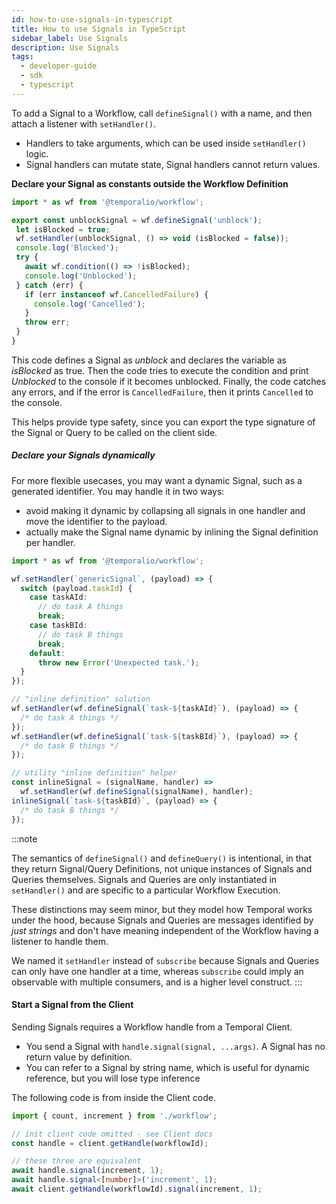 ```yaml
---
id: how-to-use-signals-in-typescript
title: How to use Signals in TypeScript
sidebar_label: Use Signals
description: Use Signals
tags:
  - developer-guide
  - sdk
  - typescript
---
```


To add a Signal to a Workflow, call `defineSignal()` with a name, and then attach a listener with `setHandler()`.

- Handlers to take arguments, which can be used inside `setHandler()` logic.
- Signal handlers can mutate state, Signal handlers cannot return values.

**Declare your Signal as constants outside the Workflow Definition**

```typescript
import * as wf from '@temporalio/workflow';

export const unblockSignal = wf.defineSignal('unblock');
 let isBlocked = true;
 wf.setHandler(unblockSignal, () => void (isBlocked = false));
 console.log('Blocked');
 try {
   await wf.condition(() => !isBlocked);
   console.log('Unblocked');
 } catch (err) {
   if (err instanceof wf.CancelledFailure) {
     console.log('Cancelled');
   }
   throw err;
 }
}
```

This code defines a Signal as _unblock_ and declares the variable as _isBlocked_ as true. Then the code tries to execute the condition and print _Unblocked_ to the console if it becomes unblocked. Finally, the code catches any errors, and if the error is `CancelledFailure`, then it prints `Cancelled` to the console.

This helps provide type safety, since you can export the type signature of the Signal or Query to be called on the client side.

##### Declare your Signals dynamically

For more flexible usecases, you may want a dynamic Signal, such as a generated identifier. You may handle it in two ways:

- avoid making it dynamic by collapsing all signals in one handler and move the identifier to the payload.
- actually make the Signal name dynamic by inlining the Signal definition per handler.

```typescript
import * as wf from '@temporalio/workflow';

wf.setHandler(`genericSignal`, (payload) => {
  switch (payload.taskId) {
    case taskAId:
      // do task A things
      break;
    case taskBId:
      // do task B things
      break;
    default:
      throw new Error('Unexpected task.');
  }
});

// "inline definition" solution
wf.setHandler(wf.defineSignal(`task-${taskAId}`), (payload) => {
  /* do task A things */
});
wf.setHandler(wf.defineSignal(`task-${taskBId}`), (payload) => {
  /* do task B things */
});

// utility "inline definition" helper
const inlineSignal = (signalName, handler) =>
  wf.setHandler(wf.defineSignal(signalName), handler);
inlineSignal(`task-${taskBId}`, (payload) => {
  /* do task B things */
});
```

:::note

The semantics of `defineSignal()` and `defineQuery()` is intentional, in that they return Signal/Query Definitions, not unique instances of Signals and Queries themselves.
Signals and Queries are only instantiated in `setHandler()` and are specific to a particular Workflow Execution.

These distinctions may seem minor, but they model how Temporal works under the hood, because Signals and Queries are messages identified by _just strings_ and don't have meaning independent of the Workflow having a listener to handle them.

We named it `setHandler` instead of `subscribe` because Signals and Queries can only have one handler at a time, whereas `subscribe` could imply an observable with multiple consumers, and is a higher level construct.
:::

#### Start a Signal from the Client

Sending Signals requires a Workflow handle from a Temporal Client.

- You send a Signal with `handle.signal(signal, ...args)`. A Signal has no return value by definition.
- You can refer to a Signal by string name, which is useful for dynamic reference, but you will lose type inference

The following code is from inside the Client code.

```typescript
import { count, increment } from './workflow';

// init client code omitted - see Client docs
const handle = client.getHandle(workflowId);

// these three are equivalent
await handle.signal(increment, 1);
await handle.signal<[number]>('increment', 1);
await client.getHandle(workflowId).signal(increment, 1);
```
